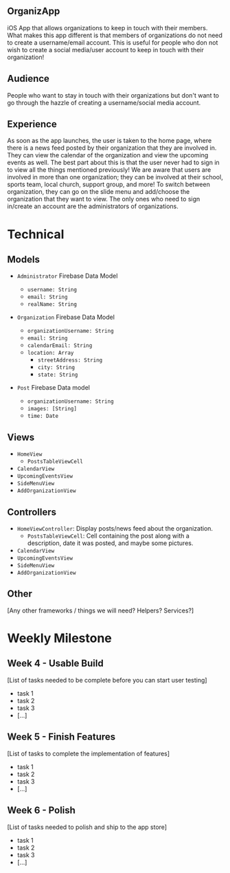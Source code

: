 ## OrganizApp
iOS App that allows organizations to keep in touch with their members. What makes this app different is that members of organizations do not need to create a username/email account. This is useful for people who don not wish to create a social media/user account to keep in touch with their organization!

## Audience
People who want to stay in touch with their organizations but don't want to go through the hazzle of creating a username/social media account.

## Experience
As soon as the app launches, the user is taken to the home page, where there is a news feed posted by their organization that they are involved in. They can view the calendar of the organization and view the upcoming events as well. The best part about this is that the user never had to sign in to view all the things mentioned previously! We are aware that users are involved in more than one organization; they can be involved at their school, sports team, local church, support group, and more! To switch between organization, they can go on the slide menu and add/choose the organization that they want to view. The only ones who need to sign in/create an account are the administrators of organizations.

# Technical
## Models
- `Administrator` Firebase Data Model
  - `username: String`
  - `email: String`
  - `realName: String`
  
- `Organization` Firebase Data Model
  - `organizationUsername: String`
  - `email: String`
  - `calendarEmail: String`
  - `location: Array`
    - `streetAddress: String`
    - `city: String`
    - `state: String`
  
- `Post` Firebase Data model
  - `organizationUsername: String`
  - `images: [String]`
  - `time: Date`


## Views
- `HomeView`
  - `PostsTableViewCell`
- `CalendarView`
- `UpcomingEventsView`
- `SideMenuView`
- `AddOrganizationView`

## Controllers
- `HomeViewController`: Display posts/news feed about the organization.
  - `PostsTableViewCell`: Cell containing the post along with a description, date it was posted, and maybe some pictures.
- `CalendarView`
- `UpcomingEventsView`
- `SideMenuView`
- `AddOrganizationView`

## Other
[Any other frameworks / things we will need? Helpers? Services?]

# Weekly Milestone
## Week 4 - Usable Build
[List of tasks needed to be complete before you can start user testing]
- task 1
- task 2
- task 3
- [...]

## Week 5 - Finish Features
[List of tasks to complete the implementation of features]
- task 1
- task 2
- task 3
- [...]

## Week 6 - Polish
[List of tasks needed to polish and ship to the app store]
- task 1
- task 2
- task 3
- [...]

